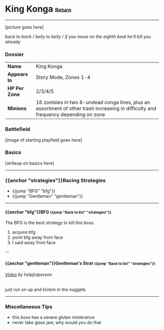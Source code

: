 # King Konga <small><sub><sup>[Return](./)</sup></sub></small>
---

[picture goes here]

_back to back / belly to belly / if you move on the eighth beat he'll kill you already_

### Dossier
|||
|---|---|
|__Name__|King Konga|
|__Appears In__| Story Mode, Zones 1-4|
|__HP Per Zone__| 2/3/4/5|
|__Minions__| 16 zombies in two 8-undead conga lines, plus an assortment of other trash increasing in difficulty and frequency depending on zone|

### Battlefield
[image of starting playfield goes here]

### Basics
[writeup on basics here]

---
### {{anchor "strategies"}}Racing Strategies
- {{jump "BFG" "bfg"}}
- {{jump "Gentleman" "gentleman"}}

---
#### {{anchor "bfg"}}BFG <small>{{jump "Back to list" "strategies"}}</small>

The BFG is the best strategy to kill this boss.

1. acquire bfg
2. point bfg away from face
3. I said away from face

--
#### {{anchor "gentleman"}}Gentleman's Strat <small>{{jump "Back to list" "strategies"}}</small>

###### [Video](http://www.youtube.com/watch?v=ZjK1oEm8MY8) by helpfulperson</small>
just run on up and kickim in the nuggets

---
### Miscellaneous Tips
- this boss has a severe gluten intolerance
- never take glass jaw, why would you do that